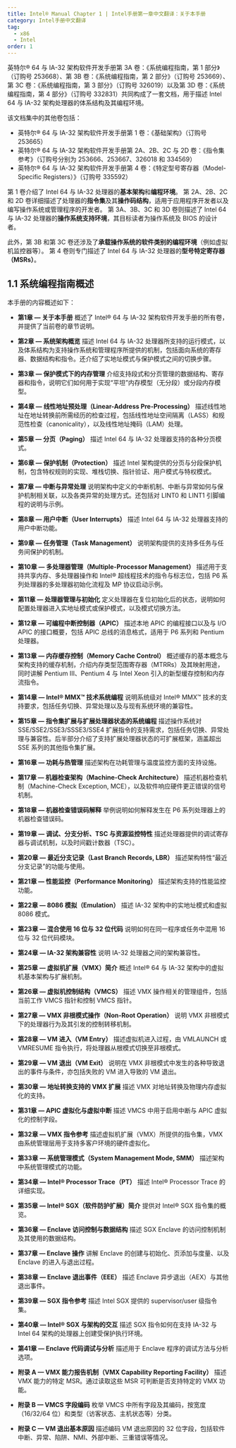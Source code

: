 ```yaml
---
title: Intel® Manual Chapter 1 | Intel手册第一章中文翻译：关于本手册
category: Intel手册中文翻译
tag:
  - x86
  - Intel
order: 1
---
```


英特尔® 64 与 IA-32 架构软件开发手册第 3A 卷：《系统编程指南，第 1 部分》（订购号 253668）、第 3B 卷：《系统编程指南，第 2 部分》（订购号 253669）、第 3C 卷：《系统编程指南，第 3 部分》（订购号 326019）以及第 3D 卷：《系统编程指南，第 4 部分》（订购号 332831）共同构成了一套文档，用于描述 Intel 64 与 IA-32 架构处理器的体系结构及其编程环境。

该文档集中的其他卷包括：

* 英特尔® 64 与 IA-32 架构软件开发手册第 1 卷：《基础架构》（订购号 253665）
* 英特尔® 64 与 IA-32 架构软件开发手册第 2A、2B、2C 与 2D 卷：《指令集参考》（订购号分别为 253666、253667、326018 和 334569）
* 英特尔® 64 与 IA-32 架构软件开发手册第 4 卷：《特定型号寄存器（Model-Specific Registers）》（订购号 335592）

第 1 卷介绍了 Intel 64 与 IA-32 处理器的**基本架构**和**编程环境**。
第 2A、2B、2C 和 2D 卷详细描述了处理器的**指令集**及其**操作码结构**，适用于应用程序开发者以及编写操作系统或管理程序的开发者。
第 3A、3B、3C 和 3D 卷则描述了 Intel 64 与 IA-32 处理器的**操作系统支持环境**，其目标读者为操作系统及 BIOS 的设计者。

此外，第 3B 和第 3C 卷还涉及了**承载操作系统的软件类别的编程环境**（例如虚拟机监控器等）。
第 4 卷则专门描述了 Intel 64 与 IA-32 处理器的**型号特定寄存器（MSRs）**。

## 1.1 系统编程指南概述

本手册的内容概述如下：

* **第1章 — 关于本手册**
  概述了 Intel® 64 与 IA-32 架构软件开发手册的所有卷，并提供了当前卷的章节说明。

* **第2章 — 系统架构概览**
  描述 Intel 64 与 IA-32 处理器所支持的运行模式，以及体系结构为支持操作系统和管理程序所提供的机制，包括面向系统的寄存器、数据结构和指令。还介绍了实地址模式与保护模式之间的切换步骤。

* **第3章 — 保护模式下的内存管理**
  介绍支持段式和分页管理的数据结构、寄存器和指令，说明它们如何用于实现“平坦”内存模型（无分段）或分段内存模型。

* **第4章 — 线性地址预处理（Linear-Address Pre-Processing）**
  描述线性地址在地址转换前所需经历的检查过程，包括线性地址空间隔离（LASS）和规范性检查（canonicality），以及线性地址掩码（LAM）处理。

* **第5章 — 分页（Paging）**
  描述 Intel 64 与 IA-32 处理器支持的各种分页模式。

* **第6章 — 保护机制（Protection）**
  描述 Intel 架构提供的分页与分段保护机制，包含特权规则的实现、堆栈切换、指针验证、用户模式与特权模式。

* **第7章 — 中断与异常处理**
  说明架构中定义的中断机制、中断与异常如何与保护机制相关联，以及各类异常的处理方式。还包括对 LINT0 和 LINT1 引脚编程的说明与示例。

* **第8章 — 用户中断（User Interrupts）**
  描述 Intel 64 与 IA-32 处理器支持的用户中断功能。

* **第9章 — 任务管理（Task Management）**
  说明架构提供的支持多任务与任务间保护的机制。

* **第10章 — 多处理器管理（Multiple-Processor Management）**
  描述用于支持共享内存、多处理器操作和 Intel® 超线程技术的指令与标志位，包括 P6 系列处理器的多处理器初始化流程及 MP 协议启动示例。

* **第11章 — 处理器管理与初始化**
  定义处理器在复位初始化后的状态，说明如何配置处理器进入实地址模式或保护模式，以及模式切换方法。

* **第12章 — 可编程中断控制器（APIC）**
  描述本地 APIC 的编程接口以及与 I/O APIC 的接口概要，包括 APIC 总线的消息格式，适用于 P6 系列和 Pentium 处理器。

* **第13章 — 内存缓存控制（Memory Cache Control）**
  概述缓存的基本概念与架构支持的缓存机制，介绍内存类型范围寄存器（MTRRs）及其映射用途，同时讲解 Pentium III、Pentium 4 与 Intel Xeon 引入的新型缓存控制和内存流指令。

* **第14章 — Intel® MMX™ 技术系统编程**
  说明系统级对 Intel® MMX™ 技术的支持要求，包括任务切换、异常处理以及与现有系统环境的兼容性。

* **第15章 — 指令集扩展与扩展处理器状态的系统编程**
  描述操作系统对 SSE/SSE2/SSE3/SSSE3/SSE4 扩展指令的支持需求，包括任务切换、异常处理与兼容性。后半部分介绍了支持扩展处理器状态的可扩展框架，涵盖超出 SSE 系列的其他指令集扩展。

* **第16章 — 功耗与热管理**
  描述架构在功耗管理与温度监控方面的支持设施。

* **第17章 — 机器检查架构（Machine-Check Architecture）**
  描述机器检查机制（Machine-Check Exception, MCE），以及软件响应硬件更正错误的信号机制。

* **第18章 — 机器检查错误码解释**
  举例说明如何解释发生在 P6 系列处理器上的机器检查错误码。

* **第19章 — 调试、分支分析、TSC 与资源监控特性**
  描述处理器提供的调试寄存器与调试机制，以及时间戳计数器（TSC）。

* **第20章 — 最近分支记录（Last Branch Records, LBR）**
  描述架构特性“最近分支记录”的功能与使用。

* **第21章 — 性能监控（Performance Monitoring）**
  描述架构支持的性能监控功能。

* **第22章 — 8086 模拟（Emulation）**
  描述 IA-32 架构中的实地址模式和虚拟 8086 模式。

* **第23章 — 混合使用 16 位与 32 位代码**
  说明如何在同一程序或任务中混用 16 位与 32 位代码模块。

* **第24章 — IA-32 架构兼容性**
  说明 IA-32 处理器之间的架构兼容性。

* **第25章 — 虚拟机扩展（VMX）简介**
  概述 Intel® 64 与 IA-32 架构中的虚拟机基本架构与扩展机制。

* **第26章 — 虚拟机控制结构（VMCS）**
  描述 VMX 操作相关的管理组件，包括当前工作 VMCS 指针和控制 VMCS 指针。

* **第27章 — VMX 非根模式操作（Non-Root Operation）**
  说明 VMX 非根模式下的处理器行为及其引发的控制转移机制。

* **第28章 — VM 进入（VM Entry）**
  描述虚拟机进入过程，由 VMLAUNCH 或 VMRESUME 指令执行，将处理器从根模式切换至非根模式。

* **第29章 — VM 退出（VM Exit）**
  说明在 VMX 非根模式中发生的各种导致退出的事件与条件，亦包括失败的 VM 进入导致的 VM 退出。

* **第30章 — 地址转换支持的 VMX 扩展**
  描述 VMX 对地址转换及物理内存虚拟化的支持。

* **第31章 — APIC 虚拟化与虚拟中断**
  描述 VMCS 中用于启用中断与 APIC 虚拟化的控制字段。

* **第32章 — VMX 指令参考**
  描述虚拟机扩展（VMX）所提供的指令集，VMX 由系统管理层用于支持多客户环境的硬件虚拟化。

* **第33章 — 系统管理模式（System Management Mode, SMM）**
  描述架构中系统管理模式的功能。

* **第34章 — Intel® Processor Trace（PT）**
  描述 Intel® Processor Trace 的详细实现。

* **第35章 — Intel® SGX（软件防护扩展）简介**
  提供对 Intel® SGX 指令集的概览。

* **第36章 — Enclave 访问控制与数据结构**
  描述 SGX Enclave 的访问控制机制及其使用的数据结构。

* **第37章 — Enclave 操作**
  讲解 Enclave 的创建与初始化、页添加与度量、以及 Enclave 的进入与退出过程。

* **第38章 — Enclave 退出事件（EEE）**
  描述 Enclave 异步退出（AEX）与其他退出事件。

* **第39章 — SGX 指令参考**
  描述 Intel SGX 提供的 supervisor/user 级指令集。

* **第40章 — Intel® SGX 与架构的交互**
  描述 SGX 指令如何在支持 IA-32 与 Intel 64 架构的处理器上创建受保护执行环境。

* **第41章 — Enclave 代码调试与分析**
  描述用于 Enclave 程序的调试方法与分析选项。

* **附录 A — VMX 能力报告机制（VMX Capability Reporting Facility）**
  描述 VMX 能力的特定 MSR。通过读取这些 MSR 可判断是否支持特定的 VMX 功能。

* **附录 B — VMCS 字段编码**
  枚举 VMCS 中所有字段及其编码，按宽度（16/32/64 位）和类型（访客状态、主机状态等）分类。

* **附录 C — VM 退出基本原因**
  描述编码 VM 退出原因的 32 位字段，包括软件中断、异常、陷阱、NMI、外部中断、三重错误等情况。

